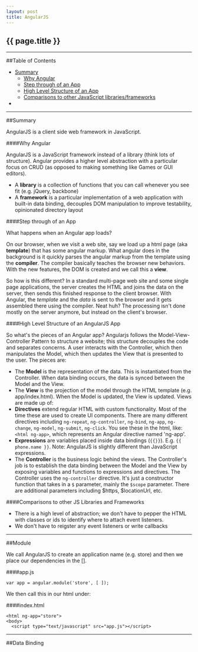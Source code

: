```yaml
---
layout: post
title: AngularJS
---
```


## {{ page.title }}

- - - -

##Table of Contents

*  [Summary](#summary)
    -  [Why Angular](#whyangular)
    -  [Step through of an App](#stepthrough)
    -  [High Level Structure of an App](#structure)
    -  [Comparisons to other JavaScript libraries/frameworks](#comparisons)
*  [](#)


- - - -

##<a id="summary">Summary</a>

AngularJS is a client side web framework in JavaScript.

####<a id="whyangular">Why Angular</a>

AngularJS is a JavaScript framework instead of a library (think lots of structure).  Angular provides a higher level abstraction with a particular focus on CRUD (as opposed to making something like Games or GUI editors).

*  A __library__ is a collection of functions that you can call whenever you see fit (e.g. jQuery, backbone)
*  A __framework__ is a particular implementation of a web application with built-in data binding, decouples DOM manipulation to improve testability, opinionated directory layout

####<a id="stepthrough">Step through of an App</a>

What happens when an Angular app loads?

On our browser, when we visit a web site, say we load up a html page (aka __template__) that has some angular markup.  What angular does in the background is it quickly parses the angular markup from the template using the __compiler__.  The compiler basically teaches the browser new behaviors.  With the new features, the DOM is created and we call this a __view__.

So how is this different?  In a standard multi-page web site and some single page applications, the server creates the HTML and joins the data on the server, then sends this finished response to the client browser.  With Angular, the _template_ and the _data_ is sent to the browser and it gets assembled there using the compiler.  Neat huh?  The processing isn't done mostly on the server anymore, but instead on the client's browser.

####<a id="structure">High Level Structure of an AngularJS App</a>

So what's the pieces of an Angular app?  Angularjs follows the Model-View-Controller Pattern to structure a website; this structure decouples the code and separates concerns.  A user interacts with the Controller, which then manipulates the Model, which then updates the View that is presented to the user.  The pieces are:

*  The __Model__ is the representation of the data.  This is instantiated from the Controller.  When data binding occurs, the data is synced between the Model and the View.
*  The __View__ is the projection of the model through the HTML template (e.g. app/index.html).  When the Model is updated, the View is updated.  Views are made up of:
  *  __Directives__ extend regular HTML with custom functionality.  Most of the time these are used to create UI components.  There are many different directives including `ng-repeat`, `ng-controller`, `ng-bind`, `ng-app`, `ng-change`, `ng-model`, `ng-submit`, `ng-click`.  You see these in the html, like: `<html ng-app>`, which represents an Angular directive named 'ng-app'.
  *  __Expressions__ are variables placed inside data bindings (`{{}}`).  E.g. `{{ phone.name }}`.  Note: AngularJS is slightly different than JavaScript expressions.
*  The __Controller__ is the business logic behind the views.  The Controller's job is to establish the data binding between the Model and the View by exposing variables and functions to expressions and directives.  The Controller uses the `ng-controller` directive.  It's just a constructor function that takes in a `$` parameter, mainly the `$scope` parameter.  There are additional parameters including $https, $locationUrl, etc.

####<a id="comparisons">Comparisons to other JS Libraries and Frameworks</a>

*  There is a high level of abstraction; we don't have to pepper the HTML with classes or ids to identify where to attach event listeners.
*  We don't have to reigster any event listeners or write callbacks

- - - -

##Module

We call AngularJS to create an application name (e.g. store) and then we place our dependencies in the [].

####app.js

    var app = angular.module('store', [ ]);

We then call this in our html under:

####index.html

    <html ng-app="store">
    <body>
      <script type="text/javascript" src="app.js"></script>


- - - -

##Data Binding

